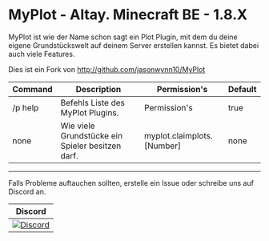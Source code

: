 # MyPlot - Altay. Minecraft BE - 1.8.X

MyPlot ist wie der Name schon sagt ein Plot Plugin, mit dem du deine eigene Grundstückswelt auf deinem Server erstellen kannst.
Es bietet dabei auch viele Features.

Dies ist ein Fork von http://github.com/jasonwynn10/MyPlot

Command     | Description | Permission's               | Default
----------- | ---------   | -------------------------- | --------
/p help     | Befehls Liste des MyPlot Plugins.       | Permission's               | true
none        | Wie viele Grundstücke ein Spieler besitzen darf. | myplot.claimplots.[Number] | none

----------------

Falls Probleme auftauchen sollten, erstelle ein Issue oder schreibe uns auf Discord an.

| Discord |
| :---: |
[![Discord](https://img.shields.io/discord/427472879072968714.svg?style=flat-square&label=discord&colorB=7289da)](https://discord.gg/Ce2aY25) |
